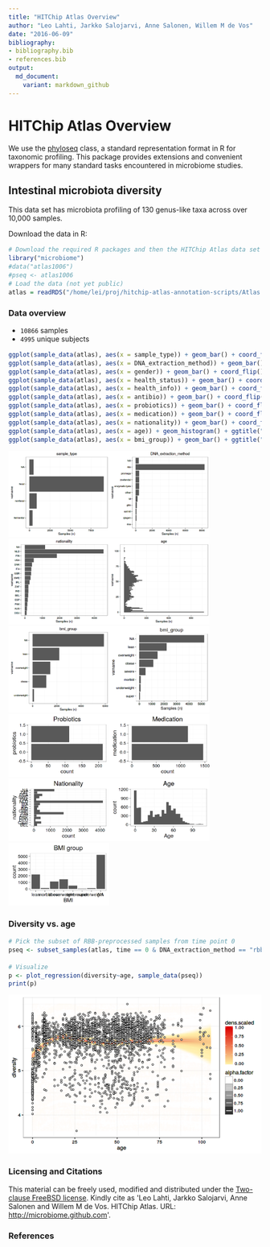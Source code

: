 ```yaml
---
title: "HITChip Atlas Overview"
author: "Leo Lahti, Jarkko Salojarvi, Anne Salonen, Willem M de Vos"
date: "2016-06-09"
bibliography: 
- bibliography.bib
- references.bib
output: 
  md_document:
    variant: markdown_github
---
```

<!--
  %\VignetteEngine{knitr::rmarkdown}
  %\VignetteIndexEntry{microbiome tutorial}
  %\usepackage[utf8]{inputenc}
-->




HITChip Atlas Overview
===========

We use the [phyloseq](http://joey711.github.io/phyloseq/import-data)
class, a standard representation format in R for taxonomic
profiling. This package provides extensions and convenient wrappers
for many standard tasks encountered in microbiome studies. 


## Intestinal microbiota diversity 

This data set has microbiota profiling of 130 genus-like taxa across over 10,000 samples.

Download the data in R:


```r
# Download the required R packages and then the HITChip Atlas data set
library("microbiome")
#data("atlas1006")
#pseq <- atlas1006
# Load the data (not yet public)
atlas = readRDS("/home/lei/proj/hitchip-atlas-annotation-scripts/Atlas.RData") # atlas
```


### Data overview

 * ``10866`` samples
 * ``4995`` unique subjects


```r
ggplot(sample_data(atlas), aes(x = sample_type)) + geom_bar() + coord_flip() + ggtitle("Sample type")
ggplot(sample_data(atlas), aes(x = DNA_extraction_method)) + geom_bar() + coord_flip() + ggtitle("DNA extraction method")
ggplot(sample_data(atlas), aes(x = gender)) + geom_bar() + coord_flip() + ggtitle("Sex")
ggplot(sample_data(atlas), aes(x = health_status)) + geom_bar() + coord_flip() + ggtitle("Health status")
ggplot(sample_data(atlas), aes(x = health_info)) + geom_bar() + coord_flip() + ggtitle("Health info")
ggplot(sample_data(atlas), aes(x = antibio)) + geom_bar() + coord_flip() + ggtitle("Antibiotics use")
ggplot(sample_data(atlas), aes(x = probiotics)) + geom_bar() + coord_flip() + ggtitle("Probiotics")
ggplot(sample_data(atlas), aes(x = medication)) + geom_bar() + coord_flip() + ggtitle("Medication")
ggplot(sample_data(atlas), aes(x = nationality)) + geom_bar() + coord_flip() + ggtitle("Nationality")
ggplot(sample_data(atlas), aes(x = age)) + geom_histogram() + ggtitle("Age") + xlab("Age")
ggplot(sample_data(atlas), aes(x = bmi_group)) + geom_bar() + ggtitle("BMI group") + xlab("BMI")
```

<img src="figure/hatlas-sampletype-1.png" title="plot of chunk hatlas-sampletype" alt="plot of chunk hatlas-sampletype" width="200px" /><img src="figure/hatlas-sampletype-2.png" title="plot of chunk hatlas-sampletype" alt="plot of chunk hatlas-sampletype" width="200px" /><img src="figure/hatlas-sampletype-3.png" title="plot of chunk hatlas-sampletype" alt="plot of chunk hatlas-sampletype" width="200px" /><img src="figure/hatlas-sampletype-4.png" title="plot of chunk hatlas-sampletype" alt="plot of chunk hatlas-sampletype" width="200px" /><img src="figure/hatlas-sampletype-5.png" title="plot of chunk hatlas-sampletype" alt="plot of chunk hatlas-sampletype" width="200px" /><img src="figure/hatlas-sampletype-6.png" title="plot of chunk hatlas-sampletype" alt="plot of chunk hatlas-sampletype" width="200px" /><img src="figure/hatlas-sampletype-7.png" title="plot of chunk hatlas-sampletype" alt="plot of chunk hatlas-sampletype" width="200px" /><img src="figure/hatlas-sampletype-8.png" title="plot of chunk hatlas-sampletype" alt="plot of chunk hatlas-sampletype" width="200px" /><img src="figure/hatlas-sampletype-9.png" title="plot of chunk hatlas-sampletype" alt="plot of chunk hatlas-sampletype" width="200px" /><img src="figure/hatlas-sampletype-10.png" title="plot of chunk hatlas-sampletype" alt="plot of chunk hatlas-sampletype" width="200px" /><img src="figure/hatlas-sampletype-11.png" title="plot of chunk hatlas-sampletype" alt="plot of chunk hatlas-sampletype" width="200px" />


### Diversity vs. age


```r
# Pick the subset of RBB-preprocessed samples from time point 0
pseq <- subset_samples(atlas, time == 0 & DNA_extraction_method == "rbb")

# Visualize
p <- plot_regression(diversity~age, sample_data(pseq))
print(p)
```

![plot of chunk hatlas-example3](figure/hatlas-example3-1.png)



### Licensing and Citations

This material can be freely used, modified and distributed under the
[Two-clause FreeBSD
license](http://en.wikipedia.org/wiki/BSD\_licenses). Kindly cite as
'Leo Lahti, Jarkko Salojarvi, Anne Salonen and Willem M de
Vos. HITChip Atlas. URL: http://microbiome.github.com'.


### References





